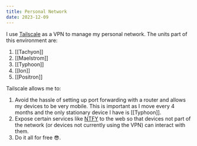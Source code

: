 ```yaml
---
title: Personal Network
date: 2023-12-09
---
```

I use [Tailscale](https://tailscale.com/) as a VPN to manage my personal network. The units part of this environment are:
1. [[Tachyon]]
2. [[Maelstrom]]
3. [[Typhoon]]
4. [[Ion]]
5. [[Positron]]

Tailscale allows me to:
1. Avoid the hassle of setting up port forwarding with a router and allows my devices to be very mobile. This is important as I move every 4 months and the only stationary device I have is [[Typhoon]]. 
2. Expose certain services like [NTFY](https://ntfy.sh/) to the web so that devices not part of the network (or devices not currently using the VPN) can interact with them.
3. Do it all for free 😎.

